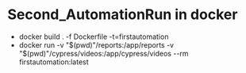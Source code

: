 # Second_AutomationRun in docker
- docker build . -f Dockerfile -t=firstautomation
- docker run -v "$(pwd)"/reports:/app/reports -v "$(pwd)"/cypress/videos:/app/cypress/videos --rm firstautomation:latest